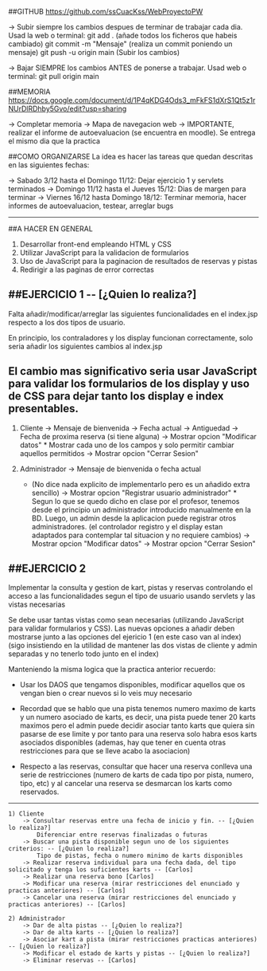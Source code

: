 ##GITHUB
https://github.com/ssCuacKss/WebProyectoPW

-> Subir siempre los cambios despues de terminar de trabajar cada dia. Usad la web o terminal:
	git add . (añade todos los ficheros que habeis cambiado)
	git commit -m "Mensaje" (realiza un commit poniendo un mensaje)
	git push -u origin main (Subir los cambios)

-> Bajar SIEMPRE los cambios ANTES de ponerse a trabajar. Usad web o terminal:
	git pull origin main
	
##MEMORIA
https://docs.google.com/document/d/1P4qKDG4Ods3_mFkFS1dXrS1Qt5z1rNUrDlRDhby5Gvo/edit?usp=sharing

-> Completar memoria
-> Mapa de navegacion web
-> IMPORTANTE, realizar el informe de autoevaluacion (se encuentra en moodle). Se entrega el mismo dia que la practica

##COMO ORGANIZARSE
La idea es hacer las tareas que quedan descritas en las siguientes fechas:

-> Sabado 3/12 hasta el Domingo 11/12: Dejar ejercicio 1 y servlets terminados
-> Domingo 11/12 hasta el Jueves 15/12: Dias de margen para terminar
-> Viernes 16/12 hasta Domingo 18/12: Terminar memoria, hacer informes de autoevaluacion, testear, arreglar bugs

_______________________________________________

##A HACER EN GENERAL

1) Desarrollar front-end empleando HTML y CSS
2) Utilizar JavaScript para la validacion de formularios
3) Uso de JavaScript para la paginacion de resultados de reservas y pistas
4) Redirigir a las paginas de error correctas


##EJERCICIO 1 -- [¿Quien lo realiza?]
-------------
Falta añadir/modificar/arreglar las siguientes funcionalidades en el index.jsp respecto a los dos tipos de usuario.

En principio, los contraladores y los display funcionan correctamente, solo seria añadir los siguientes cambios al index.jsp

El cambio mas significativo seria usar JavaScript para validar los formularios de los display y uso de CSS para dejar tanto
los display e index presentables.
------------
 1) Cliente
 	-> Mensaje de bienvenida
 	-> Fecha actual
 	-> Antiguedad
 	-> Fecha de proxima reserva (si tiene alguna)
 	-> Mostrar opcion "Modificar datos"
 		* Mostrar cada uno de los campos y solo permitir cambiar aquellos permitidos
 	-> Mostrar opcion "Cerrar Sesion"
 	
 2) Administrador
 	-> Mensaje de bienvenida o fecha actual 
 	   * (No dice nada explicito de implementarlo pero es un añadido extra sencillo)
 	-> Mostrar opcion "Registrar usuario administrador"
 		* Segun lo que se quedo dicho en clase por el profesor, tenemos desde el principio 
 		  un administrador introducido manualmente en la BD. 
 		  Luego, un admin desde la aplicacion puede registrar otros administradores. 
 		  (el controlador registro y el display estan adaptados para contemplar tal situacion y no requiere cambios)
 	-> Mostrar opcion "Modificar datos"
 	-> Mostrar opcion "Cerrar Sesion"
 	
##EJERCICIO 2
--------------
Implementar la consulta y gestion de kart, pistas y reservas controlando el acceso a las funcionalidades segun el tipo de usuario usando servlets y las vistas necesarias

Se debe usar tantas vistas como sean necesarias (utilizando JavaScript para validar formularios y CSS).
Las nuevas opciones a añadir deben mostrarse junto a las opciones del ejericio 1 (en este caso van al index)
(sigo insistiendo en la utilidad de mantener las dos vistas de cliente y admin separadas y no tenerlo todo junto en el index)

Manteniendo la misma logica que la practica anterior recuerdo: 

* Usar los DAOS que tengamos disponibles, modificar aquellos que os vengan bien o crear nuevos si lo veis muy necesario

* Recordad que se hablo que una pista tenemos numero maximo de karts y un numero asociado de karts, es decir,
una pista puede tener 20 karts maximos pero el admin puede decidir asociar tanto karts que quiera sin pasarse de ese limite y por tanto para una reserva solo habra esos karts asociados disponibles (ademas, hay que tener en cuenta otras restricciones para que se lleve acabo la asociacion)

* Respecto a las reservas, consultar que hacer una reserva conlleva una serie de restricciones  (numero de karts de cada tipo por pista, numero, tipo, etc) y al cancelar una reserva se desmarcan los karts como reservados.
-------------

	1) Cliente
		-> Consultar reservas entre una fecha de inicio y fin. -- [¿Quien lo realiza?]
			Diferenciar entre reservas finalizadas o futuras
		-> Buscar una pista disponible segun uno de los siguientes criterios: -- [¿Quien lo realiza?]
			Tipo de pistas, fecha o numero minimo de karts disponibles
		-> Realizar reserva individual para una fecha dada, del tipo solicitado y tenga los suficientes karts -- [Carlos]
		-> Realizar una reserva bono [Carlos]
		-> Modificar una reserva (mirar restricciones del enunciado y practicas anteriores) -- [Carlos]
		-> Cancelar una reserva (mirar restricciones del enunciado y practicas anteriores) -- [Carlos]
		
	2) Administrador
		-> Dar de alta pistas -- [¿Quien lo realiza?]
		-> Dar de alta karts -- [¿Quien lo realiza?]
		-> Asociar kart a pista (mirar restricciones practicas anteriores) -- [¿Quien lo realiza?]
		-> Modificar el estado de karts y pistas -- [¿Quien lo realiza?]
		-> Eliminar reservas -- [Carlos]


